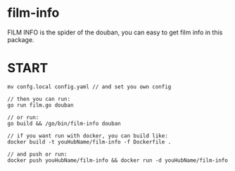 # film-info
FILM INFO is the spider of the douban, you can easy to get film info in this package.

# START

```
mv confg.local config.yaml // and set you own config

// then you can run:
go run film.go douban

// or run:
go build && /go/bin/film-info douban

// if you want run with docker, you can build like:
docker build -t youHubName/film-info -f Dockerfile .

// and push or run:
docker push youHubName/film-info && docker run -d youHubName/film-info

```